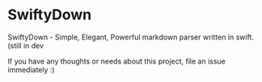 # SwiftyDown
SwiftyDown - Simple, Elegant, Powerful markdown parser written in swift. (still in dev

If you have any thoughts or needs about this project, file an issue immediately :)
